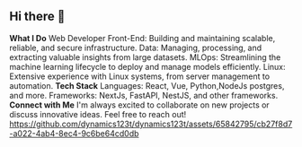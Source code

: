 ## Hi there 👋
**What I Do**
Web Developer Front-End: Building and maintaining scalable, reliable, and secure infrastructure.
Data: Managing, processing, and extracting valuable insights from large datasets.
MLOps: Streamlining the machine learning lifecycle to deploy and manage models efficiently.
Linux: Extensive experience with Linux systems, from server management to automation.
**Tech Stack**
Languages: React, Vue, Python,NodeJs postgres, and more.
Frameworks: NextJs, FastAPI, NestJS, and other frameworks.
**Connect with Me**
I'm always excited to collaborate on new projects or discuss innovative ideas. Feel free to reach out!
https://github.com/dynamics123t/dynamics123t/assets/65842795/cb27f8d7-a022-4ab4-8ec4-9c6be64cd0db

